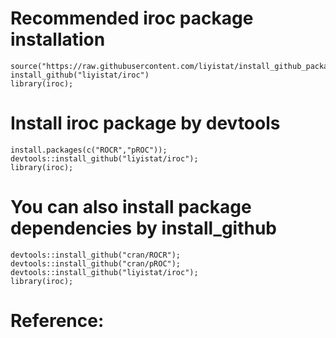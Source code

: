 # Recommended iroc package installation
```{r}
source("https://raw.githubusercontent.com/liyistat/install_github_package/master/install_github.R");
install_github("liyistat/iroc")
library(iroc);
```

# Install iroc package by devtools
```{r}
install.packages(c("ROCR","pROC"));
devtools::install_github("liyistat/iroc");
library(iroc);
```

# You can also install package dependencies by install_github
```{r}
devtools::install_github("cran/ROCR");
devtools::install_github("cran/pROC");
devtools::install_github("liyistat/iroc");
library(iroc);
```
# Reference: 
